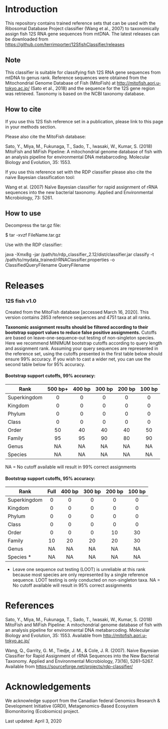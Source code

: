 # Introduction

This repository contains trained reference sets that can be used with the Ribosomal Database Project classifier (Wang et al., 2007) to taxonomically assign fish 12S RNA gene sequences from mtDNA.  The latest releases can be downloaded from https://github.com/terrimporter/12SfishClassifier/releases

## Note

This classifier is suitable for classifying fish 12S RNA gene sequences from mtDNA to genus rank.  Reference sequences were obtained from the Mitochondrial Genome Database of Fish (MitoFish) at http://mitofish.aori.u-tokyo.ac.jp/ (Sato et al., 2018) and the sequence for the 12S gene region was retrieved.  Taxonomy is based on the NCBI taxonomy database.

## How to cite

If you use this 12S fish reference set in a publication, please link to this page in your methods section.

Please also cite the MitoFish database:

Sato, Y., Miya, M., Fukunaga, T., Sado, T., Iwasaki, W., Kumar, S. (2018) MitoFish and MiFish Pipeline: A mitochondrial genome database of fish with an analysis pipeline for environmental DNA metabarcoding.  Molecular Biology and Evolution, 35: 1553.

If you use this reference set with the RDP classifier please also cite the naive Bayesian classification tool:

Wang et al. (2007) Naïve Bayesian classifier for rapid assignment of rRNA sequences into the new bacterial taxonomy. Applied and Environmental Microbiology, 73: 5261.

## How to use

Decompress the tar.gz file:

$ tar -xvzf FileName.tar.gz

Use with the RDP classifier:

java -Xmx8g -jar /path/to/rdp_classifier_2.12/dist/classifier.jar classify -t /path/to/mydata_trained/rRNAClassifier.properties -o ClassifiedQueryFilename QueryFilename

# Releases

### 12S fish v1.0

Created from the MitoFish database [accessed March 16, 2020].  This version contains 2853 reference sequences and 4751 taxa at all ranks.

**Taxonomic assignment results should be filtered according to their bootstrap support values to reduce false positive assignments.**  Cutoffs are based on leave-one-sequence-out testing of non-singleton species. Here we recommend MINIMUM bootstrap cutoffs according to query length and assignment rank.  Assuming your query sequences are represented in the reference set, using the cutoffs presented in the first table below should ensure 99% accuracy.  If you wish to cast a wider net, you can use the second table below for 95% accuracy.

#### Bootstrap support cutoffs, 99% accuracy:

Rank | 500 bp+ | 400 bp | 300 bp | 200 bp | 100 bp
--- |:---:|:---:|:---:|:---:|:---:
Superkingdom | 0 | 0 | 0 | 0 | 0
Kingdom | 0 | 0 | 0 | 0 | 0
Phylum | 0 | 0 | 0 | 0 | 0
Class | 0 | 0 | 0 | 0 | 0
Order | 50 | 40 | 40 | 40 | 50
Family | 95 | 95 | 90 | 80 | 90
Genus | NA | NA | NA | NA | NA
Species | NA | NA | NA | NA | NA

NA = No cutoff available will result in 99% correct assignments

#### Bootstrap support cutoffs, 95% accuracy:

Rank | Full | 400 bp | 300 bp | 200 bp | 100 bp
--- |:---:|:---:|:---:|:---:|:---:
Superkingdom | 0 | 0 | 0 | 0 | 0
Kingdom | 0 | 0 | 0 | 0 | 0
Phylum | 0 | 0 | 0 | 0 | 0
Class | 0 | 0 | 0 | 0 | 0
Order | 0 | 0 | 0 | 10 | 30
Family | 10 | 20 | 20 | 20 | 30
Genus | NA | NA | NA | NA | NA
Species * | NA | NA | NA | NA | NA

* Leave one sequence out testing (LOOT) is unreliable at this rank because most species are only represented by a single reference sequence.  LOOT testing is only conducted on non-singleton taxa.
NA = No cutoff available will result in 95% correct assignments

# References

Sato, Y., Miya, M., Fukunaga, T., Sado, T., Iwasaki, W., Kumar, S. (2018) MitoFish and MiFish Pipeline: A mitochondrial genome database of fish with an analysis pipeline for environmental DNA metabarcoding.  Molecular Biology and Evolution, 35: 1553. Available from http://mitofish.aori.u-tokyo.ac.jp/

Wang, Q., Garrity, G. M., Tiedje, J. M., & Cole, J. R. (2007). Naive Bayesian Classifier for Rapid Assignment of rRNA Sequences into the New Bacterial Taxonomy. Applied and Environmental Microbiology, 73(16), 5261–5267. Available from https://sourceforge.net/projects/rdp-classifier/

# Acknowledgements

We acknowledge support from the Canadian federal Genomics Research & Development Initiative (GRDI), Metagenomics-Based Ecosystem Biomonitoring (Ecobiomics) project.

Last updated: April 3, 2020
